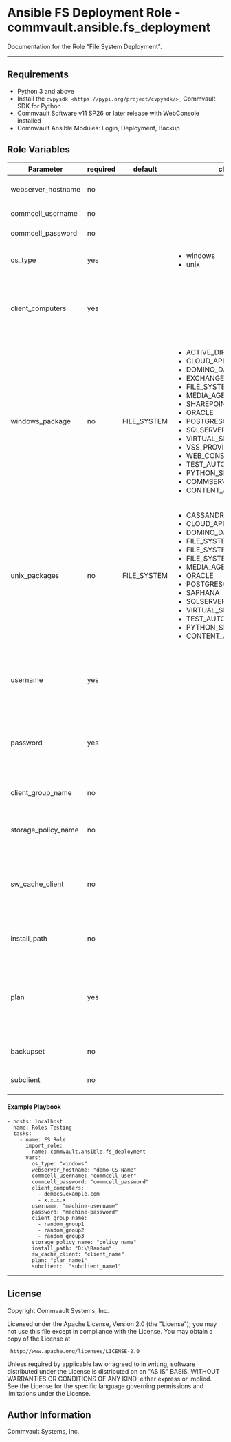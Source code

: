 # Ansible FS Deployment Role - commvault.ansible.fs_deployment

Documentation for the Role "File System Deployment".

---
## Requirements

- Python 3 and above
- Install the `cvpysdk <https://pypi.org/project/cvpysdk/>`_ Commvault SDK for Python
- Commvault Software v11 SP26 or later release with WebConsole installed
- Commvault Ansible Modules: Login, Deployment, Backup

## Role Variables

| Parameter     | required    | default  | choices    | comments |
| ------------- |-------------| ---------|----------- |--------- |
webserver_hostname  |   no  |  | |  Hostname of the Web Server. | 
commcell_username  |   no  |  | |  Commcell username | 
commcell_password  |   no  |  | |  Commcell password | 
os_type  |  yes  |  | <ul> <li>windows</li>  <li>unix</li>  |  Operating System type  |
client_computers  |   yes  |  | |  Hostname of the computers to push File System Package |
windows_package  |   no  |  FILE_SYSTEM  | <ul> <li>ACTIVE_DIRECTORY</li>  <li>CLOUD_APPS</li>  <li>DOMINO_DATABASE</li>  <li>EXCHANGE</li>  <li>FILE_SYSTEM</li>  <li>MEDIA_AGENT</li>  <li>SHAREPOINT</li>  <li>ORACLE</li>  <li>POSTGRESQL</li>  <li>SQLSERVER</li>  <li>VIRTUAL_SERVER</li>  <li>VSS_PROVIDER</li>  <li>WEB_CONSOLE</li>  <li>TEST_AUTOMATION</li>  <li>PYTHON_SDK</li>  <li>COMMSERVE_LITE</li>  <li>CONTENT_ANALYZER</li> </ul> |  list of windows features to be installed | 
unix_packages  |   no  |  FILE_SYSTEM  | <ul> <li>CASSANDRA</li>  <li>CLOUD_APPS</li>  <li>DOMINO_DATABASE</li>  <li>FILE_SYSTEM</li>  <li>FILE_SYSTEM_FOR_IBMI</li>  <li>FILE_SYSTEM_FOR_OPEN_VMS</li>  <li>MEDIA_AGENT</li>  <li>ORACLE</li>  <li>POSTGRESQL</li>  <li>SAPHANA</li>  <li>SQLSERVER</li>  <li>VIRTUAL_SERVER</li>  <li>TEST_AUTOMATION</li>  <li>PYTHON_SDK</li>  <li>CONTENT_ANALYZER</li> </ul> |  list of unix features to be installed |
username  |   yes  |  | |  Username of the client machine to install features on |
password  |   yes  |  | |  Password of the client machine to install features on |
client_group_name  |   no  |  | |  List of the client groups for the client |
storage_policy_name  |   no  |  | | Storage policy for the default subclient |
sw_cache_client  |   no  |  | | Remote Cache Client Name/ Over-riding Software Cache |
install_path  |   no  |  | | Install to a specified path on the client |
plan  |  yes  |  | | The name of the server plan which needs to be associated to the entity |
backupset  |  no  |  | |  The name of the backupset. | 
subclient  |   no  |  | |  The name of the subclient. | 

#### Example Playbook

```
- hosts: localhost
  name: Roles Testing
  tasks:
    - name: FS Role
      import_role:
        name: commvault.ansible.fs_deployment
      vars:
        os_type: "windows"
        webserver_hostname: "demo-CS-Name"
        commcell_username: "commcell_user"
        commcell_password: "commcell_password"
        client_computers:
          - democs.example.com
          - x.x.x.x
        username: "machine-username"
        password: "machine-password"
        client_group_name:
          - random_group1
          - random_group2
          - random_group3
        storage_policy_name: "policy_name"
        install_path: "D:\\Random"
        sw_cache_client: "client_name"
        plan: "plan_name1"
        subclient:  "subclient_name1"

```





















---

License
-------
 Copyright Commvault Systems, Inc.

 Licensed under the Apache License, Version 2.0 (the "License");
 you may not use this file except in compliance with the License.
 You may obtain a copy of the License at

     http://www.apache.org/licenses/LICENSE-2.0

 Unless required by applicable law or agreed to in writing, software
 distributed under the License is distributed on an "AS IS" BASIS,
 WITHOUT WARRANTIES OR CONDITIONS OF ANY KIND, either express or implied.
 See the License for the specific language governing permissions and
 limitations under the License.


Author Information
------------------
Commvault Systems, Inc.